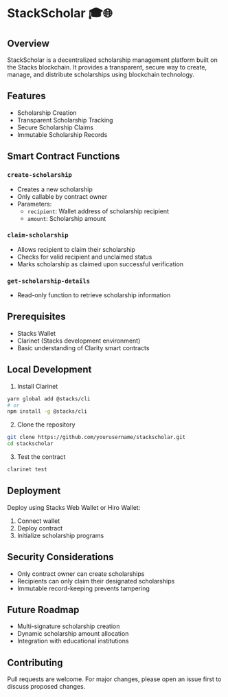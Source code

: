# StackScholar 🎓🌐

## Overview
StackScholar is a decentralized scholarship management platform built on the Stacks blockchain. It provides a transparent, secure way to create, manage, and distribute scholarships using blockchain technology.

## Features
- Scholarship Creation
- Transparent Scholarship Tracking
- Secure Scholarship Claims
- Immutable Scholarship Records

## Smart Contract Functions

### `create-scholarship`
- Creates a new scholarship
- Only callable by contract owner
- Parameters:
  - `recipient`: Wallet address of scholarship recipient
  - `amount`: Scholarship amount

### `claim-scholarship`
- Allows recipient to claim their scholarship
- Checks for valid recipient and unclaimed status
- Marks scholarship as claimed upon successful verification

### `get-scholarship-details`
- Read-only function to retrieve scholarship information

## Prerequisites
- Stacks Wallet
- Clarinet (Stacks development environment)
- Basic understanding of Clarity smart contracts

## Local Development
1. Install Clarinet
```bash
yarn global add @stacks/cli
# or
npm install -g @stacks/cli
```

2. Clone the repository
```bash
git clone https://github.com/yourusername/stackscholar.git
cd stackscholar
```

3. Test the contract
```bash
clarinet test
```

## Deployment
Deploy using Stacks Web Wallet or Hiro Wallet:
1. Connect wallet
2. Deploy contract
3. Initialize scholarship programs

## Security Considerations
- Only contract owner can create scholarships
- Recipients can only claim their designated scholarships
- Immutable record-keeping prevents tampering

## Future Roadmap
- Multi-signature scholarship creation
- Dynamic scholarship amount allocation
- Integration with educational institutions


## Contributing
Pull requests are welcome. For major changes, please open an issue first to discuss proposed changes.

